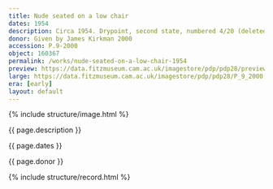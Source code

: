 ```yaml
---
title: Nude seated on a low chair
dates: 1954
description: Circa 1954. Drypoint, second state, numbered 4/20 (deleted?).
donor: Given by James Kirkman 2000
accession: P.9-2000
object: 160367
permalink: /works/nude-seated-on-a-low-chair-1954
preview: https://data.fitzmuseum.cam.ac.uk/imagestore/pdp/pdp28/preview_P_9_2000.jpg
large: https://data.fitzmuseum.cam.ac.uk/imagestore/pdp/pdp28/P_9_2000.jpg
era: [early]
layout: default
---
```

{% include structure/image.html %}

{{ page.description }}

{{ page.dates }}

{{ page.donor }}

{% include structure/record.html %}

